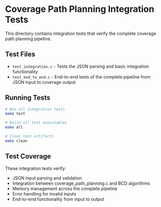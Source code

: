 # Coverage Path Planning Integration Tests

This directory contains integration tests that verify the complete coverage path planning pipeline.

## Test Files

- `test_integration.c` - Tests the JSON parsing and basic integration functionality
- `test_end_to_end.c` - End-to-end tests of the complete pipeline from JSON input to coverage output

## Running Tests

```bash
# Run all integration tests
make test

# Build all test executables
make all

# Clean test artifacts
make clean
```

## Test Coverage

These integration tests verify:
- JSON input parsing and validation
- Integration between coverage_path_planning.c and BCD algorithms
- Memory management across the complete pipeline
- Error handling for invalid inputs
- End-to-end functionality from input to output